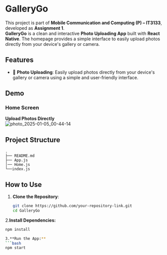 # GalleryGo  

This project is part of **Mobile Communication and Computing (P) – IT3133**, developed as **Assignment 1**.  
**GalleryGo** is a clean and interactive **Photo Uploading App** built with **React Native**. The homepage provides a simple interface to easily upload photos directly from your device's gallery or camera.  


## Features  

- 📸 **Photo Uploading**: Easily upload photos directly from your device's gallery or camera using a simple and user-friendly interface.  


## Demo  

### Home Screen  
**Upload Photos Directly**  
  ![photo_2025-01-05_00-44-14](https://github.com/user-attachments/assets/3375af55-99d8-4060-a41e-af6f849b0d4a)

## Project Structure  
```
.
├── README.md
├── App.js
│── Home.js
└──index.js

```

## How to Use  

1. **Clone the Repository**:  
   ```bash
   git clone https://github.com/your-repository-link.git
   cd GalleryGo

2.**Install Dependencies:**
```bash
npm install

3.**Run the App:**
```bash
npm start
